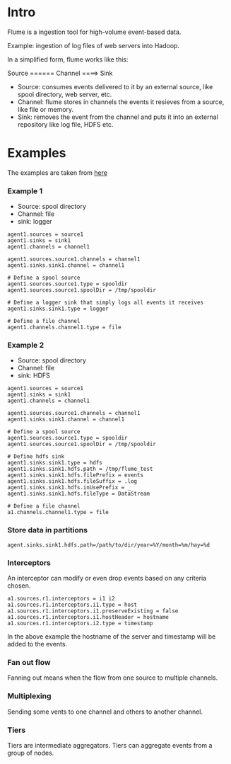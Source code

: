 
# Intro

Flume is a ingestion tool for high-volume event-based data.

Example: ingestion of log files of web servers into Hadoop.

In a simplified form, flume works like this:

Source ====== Channel ====> Sink

* Source: consumes events delivered to it by an external source, like spool directory, web server, etc.
* Channel: flume stores in channels the events it resieves from a source, like file or memory.
* Sink: removes the event from the channel and puts it into an external repository like log file, HDFS etc.

# Examples

The examples are taken from [here](https://github.com/tomwhite/hadoop-book/tree/master/ch14-flume)

### Example 1 

* Source: spool directory
* Channel: file
* sink: logger

```
agent1.sources = source1
agent1.sinks = sink1
agent1.channels = channel1

agent1.sources.source1.channels = channel1
agent1.sinks.sink1.channel = channel1

# Define a spool source
agent1.sources.source1.type = spooldir
agent1.sources.source1.spoolDir = /tmp/spooldir

# Define a logger sink that simply logs all events it receives
agent1.sinks.sink1.type = logger

# Define a file channel
agent1.channels.channel1.type = file
```

### Example 2 

* Source: spool directory
* Channel: file
* sink: HDFS

```
agent1.sources = source1
agent1.sinks = sink1
agent1.channels = channel1

agent1.sources.source1.channels = channel1
agent1.sinks.sink1.channel = channel1

# Define a spool source
agent1.sources.source1.type = spooldir
agent1.sources.source1.spoolDir = /tmp/spooldir

# Define hdfs sink 
agent1.sinks.sink1.type = hdfs
agent1.sinks.sink1.hdfs.path = /tmp/flume_test
agent1.sinks.sink1.hdfs.filePrefix = events
agent1.sinks.sink1.hdfs.fileSuffix = .log
agent1.sinks.sink1.hdfs.inUsePrefix = _
agent1.sinks.sink1.hdfs.fileType = DataStream

# Define a file channel
a1.channels.channel1.type = file
```
### Store data in partitions

```
agent.sinks.sink1.hdfs.path=/path/to/dir/year=%Y/month=%m/hay=%d
```

### Interceptors

An interceptor can modify or even drop events based on any criteria chosen.

```
a1.sources.r1.interceptors = i1 i2
a1.sources.r1.interceptors.i1.type = host
a1.sources.r1.interceptors.i1.preserveExisting = false
a1.sources.r1.interceptors.i1.hostHeader = hostname
a1.sources.r1.interceptors.i2.type = timestamp
```
In the above example the hostname of the server and timestamp will be added to the events.

### Fan out flow

Fanning out means when the flow from one source to multiple channels.

### Multiplexing

Sending some vents to one channel and others to another channel.

### Tiers

 Tiers are intermediate aggregators.
 Tiers can aggregate events from a group of nodes.
 
 
